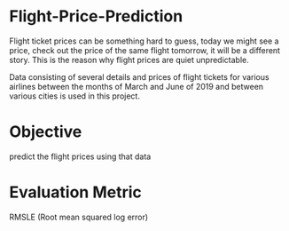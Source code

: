 # Flight-Price-Prediction

Flight ticket prices can be something hard to guess, today we might see a price, check out the price of the same flight tomorrow, it will be a different story. This is the reason why flight prices are quiet unpredictable.

Data consisting of several details and prices of flight tickets for various airlines between the months of March and June of 2019 and between various cities is used in this project.

# Objective 
predict the flight prices using that data

# Evaluation Metric
RMSLE (Root mean squared log error)
